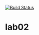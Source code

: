 [![Build Status](https://app.travis-ci.com/KMACREATOR/lab04.svg?token=xAssR932oWsf13EwoaBR&branch=main)](https://app.travis-ci.com/KMACREATOR/lab04)
# lab02
